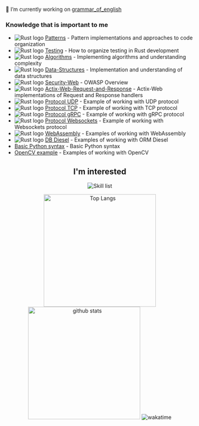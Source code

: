 🔭 I’m currently working on [grammar_of_english](https://github.com/Jekahome/grammar_of_english)

### Knowledge that is important to me
- ![Rust logo](https://www.rust-lang.org/logos/rust-logo-16x16-blk.png) [Patterns](https://github.com/Jekahome/Patterns) - Pattern implementations and approaches to code organization
- ![Rust logo](https://www.rust-lang.org/logos/rust-logo-16x16-blk.png) [Testing](https://github.com/Jekahome/Testing-in-Rust) - How to organize testing in Rust development
- ![Rust logo](https://www.rust-lang.org/logos/rust-logo-16x16-blk.png) [Algorithms](https://github.com/Jekahome/Algorithms) - Implementing algorithms and understanding complexity
- ![Rust logo](https://www.rust-lang.org/logos/rust-logo-16x16-blk.png) [Data-Structures](https://github.com/Jekahome/Data-Structures) - Implementation and understanding of data structures
- ![Rust logo](https://www.rust-lang.org/logos/rust-logo-16x16-blk.png) [Security-Web](https://github.com/Jekahome/Security-Web) - OWASP Overview
- ![Rust logo](https://www.rust-lang.org/logos/rust-logo-16x16-blk.png) [Actix-Web-Request-and-Response](https://github.com/Jekahome/Actix-Web-Request-and-Response) - Actix-Web implementations of Request and Response handlers
- ![Rust logo](https://www.rust-lang.org/logos/rust-logo-16x16-blk.png) [Protocol UDP](https://github.com/Jekahome/UDP_Rust_example) - Example of working with UDP protocol
- ![Rust logo](https://www.rust-lang.org/logos/rust-logo-16x16-blk.png) [Protocol TCP](https://github.com/Jekahome/TCP_Rust_example) - Example of working with TCP protocol
- ![Rust logo](https://www.rust-lang.org/logos/rust-logo-16x16-blk.png) [Protocol gRPC](https://github.com/Jekahome/gRPC_example) - Example of working with gRPC protocol
- ![Rust logo](https://www.rust-lang.org/logos/rust-logo-16x16-blk.png) [Protocol Websockets](https://github.com/Jekahome/Websockets_Rust_example) - Example of working with Websockets protocol
- ![Rust logo](https://www.rust-lang.org/logos/rust-logo-16x16-blk.png) [WebAssembly](https://github.com/Jekahome/WebAssembly_Example) - Examples of working with WebAssembly 
- ![Rust logo](https://www.rust-lang.org/logos/rust-logo-16x16-blk.png) [DB Diesel](https://github.com/Jekahome/DB_Diesel_Actor_Actix_example) - Examples of working with ORM Diesel
- [Basic Python syntax](https://github.com/Jekahome/Python_Example) - Basic Python syntax
- [OpenCV example](https://github.com/Jekahome/OpenCV_example) - Examples of working with OpenCV

  
<h2 align="center">I'm interested</h2>
<p align="center">
  <picture>
    <img alt="Skill list" src="https://skillicons.dev/icons?i=rust,actix,raspberrypi,arduino,bash,c,git,github,graphql,ai,js,linux,md,postgres,sqlite&perline=5">
  </picture>
</p>

 <p align="center"> 
  <img alt="Top Langs" height="300px" src="https://github-readme-stats.vercel.app/api/top-langs/?username=jekahome&layout=donut&show_icons=true&theme=onedark" />
  <img alt="github stats" height="300px" src="https://github-readme-stats.vercel.app/api?username=jekahome&theme=onedark&show_icons=true" />
  <img alt="wakatime" src="https://github-readme-stats.vercel.app/api/wakatime?username=jekahome&layout=compact&theme=onedark" />
</p>
 
<!--
**Jekahome/Jekahome** is a ✨ _special_ ✨ repository because its `README.md` (this file) appears on your GitHub profile.

Here are some ideas to get you started:

- 🔭 I’m currently working on ...
- 🌱 I’m currently learning ...
- 👯 I’m looking to collaborate on ...
- 🤔 I’m looking for help with ...
- 💬 Ask me about ...
- 📫 How to reach me: ...
- 😄 Pronouns: ...
- ⚡ Fun fact: ...

https://github.com/tandpfun/skill-icons/blob/main/readme.md#icons-list
-->
